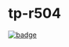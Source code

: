 # tp-r504

[![badge](https://github.com/peixoart/tp-r504/actions/workflows/pytest.yml/badge.svg)](https://github.com/peixoart/tp-r504/actions)
